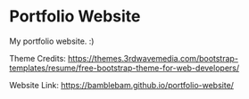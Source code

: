 # Portfolio Website

My portfolio website. :)

Theme Credits: https://themes.3rdwavemedia.com/bootstrap-templates/resume/free-bootstrap-theme-for-web-developers/

Website Link: https://bamblebam.github.io/portfolio-website/
